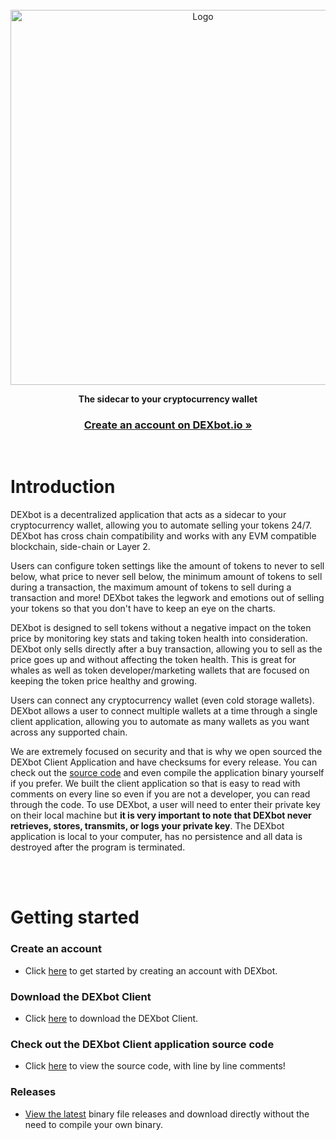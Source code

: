 <!-- PROJECT LOGO -->
<br />
<div align="center">
  <a href="#">
    <img src="https://github.com/DEXbotLLC/client/blob/main/assets/image.png" alt="Logo" width="600">
  </a>

  **<p align="center">The sidecar to your cryptocurrency wallet</p>**

  <h3 align="center">
    <a href="https://dexbot.io"><strong>Create an account on DEXbot.io »</strong></a>
  </h3>
</div>
<br>

# Introduction
DEXbot is a decentralized application that acts as a sidecar to your cryptocurrency wallet, allowing you to automate selling your tokens 24/7. DEXbot has cross chain compatibility and works with any EVM compatible blockchain, side-chain or Layer 2. 

Users can configure token settings like the amount of tokens to never to sell below, what price to never sell below, the minimum amount of tokens to sell during a transaction, the maximum amount of tokens to sell during a transaction and more! DEXbot takes the legwork and emotions out of selling your tokens so that you don't have to keep an eye on the charts.

DEXbot is designed to sell tokens without a negative impact on the token price by monitoring key stats and taking token health into consideration. DEXbot only sells directly after a buy transaction, allowing you to sell as the price goes up and without affecting the token health. This is great for whales as well as token developer/marketing wallets that are focused on keeping the token price healthy and growing.

Users can connect any cryptocurrency wallet (even cold storage wallets). DEXbot allows a user to connect multiple wallets at a time through a single client application, allowing you to automate as many wallets as you want across any supported chain. 

We are extremely focused on security and that is why we open sourced the DEXbot Client Application and have checksums for every release. You can check out the [source code]() and even compile the application binary yourself if you prefer. We built the client application so that is easy to read with comments on every line so even if you are not a developer, you can read through the code. To use DEXbot, a user will need to enter their private key on their local machine but **it is very important to note that DEXbot never retrieves, stores, transmits, or logs your private key**. The DEXbot application is local to your computer, has no persistence and all data is destroyed after the program is terminated. 
 

<br><br>
# Getting started

### Create an account
- Click [here](https://www.dexbot.io) to get started by creating an account with DEXbot.

### Download the DEXbot Client
- Click [here](https://github.com/DEXbotLLC/DEXbot_Client/wiki/2.-Installation) to download the DEXbot Client.

### Check out the DEXbot Client application source code
- Click [here](../../) to view the source code, with line by line comments!

### Releases
- [View the latest](../../releases/) binary file releases and download directly without the need to compile your own binary.
